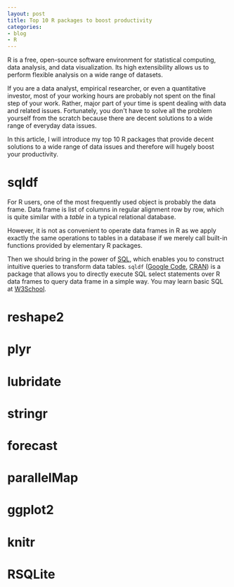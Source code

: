 ```yaml
---
layout: post
title: Top 10 R packages to boost productivity
categories:
- blog
- R
---
```


R is a free, open-source software environment for statistical computing, data analysis, and data visualization. Its high extensibility allows us to perform flexible analysis on a wide range of datasets.

If you are a data analyst, empirical researcher, or even a quantitative investor, most of your working hours are probably not spent on the final step of your work. Rather, major part of your time is spent dealing with data and related issues. Fortunately, you don't have to solve all the problem yourself from the scratch because there are decent solutions to a wide range of everyday data issues.

In this article, I will introduce my top 10 R packages that provide decent solutions to a wide range of data issues and therefore will hugely boost your productivity.

# sqldf

For R users, one of the most frequently used object is probably the data frame. Data frame is list of columns in regular alignment row by row, which is quite similar with a *table* in a typical relational database. 

However, it is not as convenient to operate data frames in R as we apply exactly the same operations to tables in a database if we merely call built-in functions provided by elementary R packages. 

Then we should bring in the power of [SQL](http://en.wikipedia.org/wiki/SQL), which enables you to construct intuitive queries to transform data tables. `sqldf` ([Google Code](http://cran.r-project.org/web/packages/sqldf/), [CRAN](http://cran.r-project.org/web/packages/sqldf/)) is a package that allows you to directly execute SQL select statements over R data frames to query data frame in a simple way. You may learn basic SQL at [W3School](http://www.w3schools.com/sql/).

# reshape2



# plyr

# lubridate

# stringr

# forecast

# parallelMap

# ggplot2

# knitr

# RSQLite